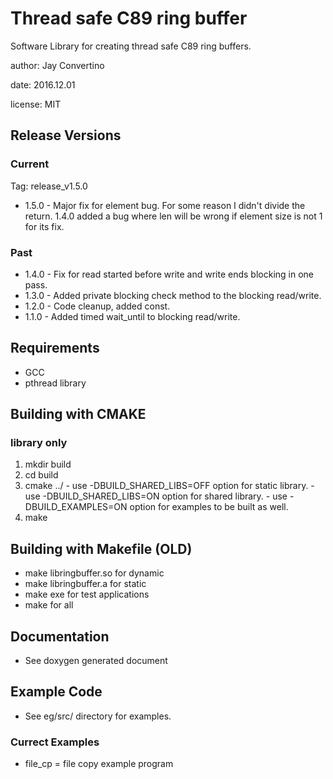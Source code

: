 # Thread safe C89 ring buffer

Software Library for creating thread safe C89 ring buffers.

author: Jay Convertino

date: 2016.12.01

license: MIT

## Release Versions
### Current
  Tag: release_v1.5.0

  - 1.5.0 - Major fix for element bug. For some reason I didn't divide the return.
            1.4.0 added a bug where len will be wrong if element size is not 1 for
            its fix.

### Past
  - 1.4.0 - Fix for read started before write and write ends blocking in one pass.
  - 1.3.0 - Added private blocking check method to the blocking read/write.
  - 1.2.0 - Code cleanup, added const.
  - 1.1.0 - Added timed wait_until to blocking read/write.

## Requirements
  - GCC
  - pthread library

## Building with CMAKE
### library only
  1. mkdir build
  2. cd build
  3. cmake ../
    - use -DBUILD_SHARED_LIBS=OFF option for static library.
    - use -DBUILD_SHARED_LIBS=ON option for shared library.
    - use -DBUILD_EXAMPLES=ON option for examples to be built as well.
  4. make

## Building with Makefile (OLD)
  - make libringbuffer.so for dynamic
  - make libringbuffer.a  for static
  - make exe for test applications
  - make for all

## Documentation
  - See doxygen generated document

## Example Code
  - See eg/src/ directory for examples.

### Currect Examples
  - file_cp = file copy example program
